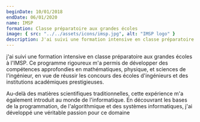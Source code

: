 ```yaml
---
beginDate: 10/01/2018
endDate: 06/01/2020
name: IMSP
formation: Classe préparatoire aux grandes écoles
image: { src: "../../assets/icons/imsp.jpg", alt: "IMSP logo" }
description: J'ai suivi une formation intensive en classe préparatoire aux grandes écoles à l'IMSP, où j'ai développé des compétences solides en <strong>mathématiques, physique et sciences de l'ingénieur</strong>, tout en découvrant les bases de la <strong>programmation<strong> ce qui m'a permis de développer une passion pour l'informatique
---
```


j'ai suivi une formation intensive en classe préparatoire aux grandes écoles à l'IMSP. Ce programme rigoureux m'a permis de développer des compétences approfondies en mathématiques, physique, et sciences de l'ingénieur, en vue de réussir les concours des écoles d'ingénieurs et des institutions académiques prestigieuses.

Au-delà des matières scientifiques traditionnelles, cette expérience m'a également introduit au monde de l'informatique. En découvrant les bases de la programmation, de l'algorithmique et des systèmes informatiques, j'ai développé une véritable passion pour ce domaine

